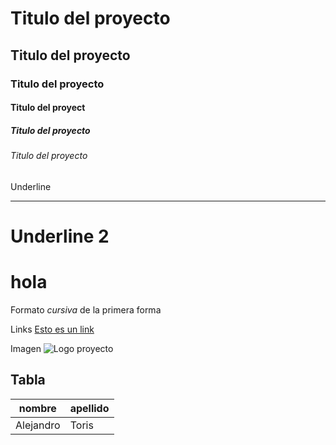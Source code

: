 #  Titulo del proyecto
## Titulo del proyecto
### Titulo del proyecto
#### Titulo del proyect
##### Titulo del proyecto
###### Titulo del proyecto
Underline
______________
Underline 2
==============
# hola
Formato *cursiva* de la primera forma

Links
<a href="https://www.google.com.mx/?hl=es-419">Esto es un link<a/>
  
Imagen
![Logo proyecto](https://i.pinimg.com/originals/d3/6b/f1/d36bf181adafe9c182fb3927baa20b41.jpg)

## Tabla
|nombre|apellido|
|------|------|
|Alejandro|Toris|
